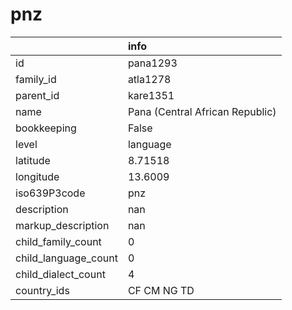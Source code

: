 # pnz
|                      | info                            |
|:---------------------|:--------------------------------|
| id                   | pana1293                        |
| family_id            | atla1278                        |
| parent_id            | kare1351                        |
| name                 | Pana (Central African Republic) |
| bookkeeping          | False                           |
| level                | language                        |
| latitude             | 8.71518                         |
| longitude            | 13.6009                         |
| iso639P3code         | pnz                             |
| description          | nan                             |
| markup_description   | nan                             |
| child_family_count   | 0                               |
| child_language_count | 0                               |
| child_dialect_count  | 4                               |
| country_ids          | CF CM NG TD                     |